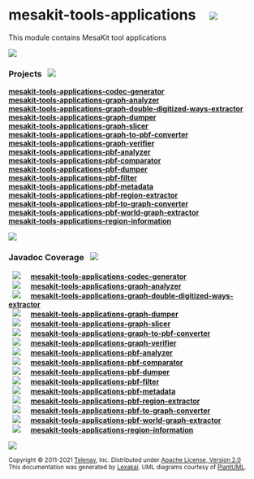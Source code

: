 [//]: # (start-user-text)



[//]: # (end-user-text)

# mesakit-tools-applications &nbsp;&nbsp; <img src="https://telenav.github.io/telenav-assets/images/icons/toolbox-32.png" srcset="https://telenav.github.io/telenav-assets/images/icons/toolbox-32-2x.png 2x"/>

This module contains MesaKit tool applications

<img src="https://telenav.github.io/telenav-assets/images/iconshorizontal-line-512.png" srcset="https://telenav.github.io/telenav-assets/png/separators/horizontal-line-512-2x.png 2x"/>

[//]: # (start-user-text)



[//]: # (end-user-text)

### Projects <a name = "projects"></a> &nbsp; <img src="https://telenav.github.io/telenav-assets/images/iconsgears-32.png" srcset="https://telenav.github.io/telenav-assets/images/iconsgears-32-2x.png 2x"/>

[**mesakit-tools-applications-codec-generator**](codec-generator/README.md)  
[**mesakit-tools-applications-graph-analyzer**](graph-analyzer/README.md)  
[**mesakit-tools-applications-graph-double-digitized-ways-extractor**](graph-double-digitized-ways-extractor/README.md)  
[**mesakit-tools-applications-graph-dumper**](graph-dumper/README.md)  
[**mesakit-tools-applications-graph-slicer**](graph-slicer/README.md)  
[**mesakit-tools-applications-graph-to-pbf-converter**](graph-to-pbf-converter/README.md)  
[**mesakit-tools-applications-graph-verifier**](graph-verifier/README.md)  
[**mesakit-tools-applications-pbf-analyzer**](pbf-analyzer/README.md)  
[**mesakit-tools-applications-pbf-comparator**](pbf-comparator/README.md)  
[**mesakit-tools-applications-pbf-dumper**](pbf-dumper/README.md)  
[**mesakit-tools-applications-pbf-filter**](pbf-filter/README.md)  
[**mesakit-tools-applications-pbf-metadata**](pbf-metadata/README.md)  
[**mesakit-tools-applications-pbf-region-extractor**](pbf-region-extractor/README.md)  
[**mesakit-tools-applications-pbf-to-graph-converter**](pbf-to-graph-converter/README.md)  
[**mesakit-tools-applications-pbf-world-graph-extractor**](pbf-world-graph-extractor/README.md)  
[**mesakit-tools-applications-region-information**](region-information/README.md)  

<img src="https://telenav.github.io/telenav-assets/images/iconshorizontal-line-128.png" srcset="https://telenav.github.io/telenav-assets/png/separators/horizontal-line-128-2x.png 2x"/>

### Javadoc Coverage <a name = "javadoc-coverage"></a> &nbsp; <img src="https://telenav.github.io/telenav-assets/images/iconsbargraph-32.png" srcset="https://telenav.github.io/telenav-assets/images/iconsbargraph-32-2x.png 2x"/>

&nbsp; <img src="https://telenav.github.io/telenav-assets/meter-30-96.png" srcset="https://telenav.github.io/telenav-assets/meter-30-96-2x.png 2x"/>
 &nbsp; &nbsp; [**mesakit-tools-applications-codec-generator**](codec-generator/README.md)  
&nbsp; <img src="https://telenav.github.io/telenav-assets/meter-40-96.png" srcset="https://telenav.github.io/telenav-assets/meter-40-96-2x.png 2x"/>
 &nbsp; &nbsp; [**mesakit-tools-applications-graph-analyzer**](graph-analyzer/README.md)  
&nbsp; <img src="https://telenav.github.io/telenav-assets/meter-80-96.png" srcset="https://telenav.github.io/telenav-assets/meter-80-96-2x.png 2x"/>
 &nbsp; &nbsp; [**mesakit-tools-applications-graph-double-digitized-ways-extractor**](graph-double-digitized-ways-extractor/README.md)  
&nbsp; <img src="https://telenav.github.io/telenav-assets/meter-90-96.png" srcset="https://telenav.github.io/telenav-assets/meter-90-96-2x.png 2x"/>
 &nbsp; &nbsp; [**mesakit-tools-applications-graph-dumper**](graph-dumper/README.md)  
&nbsp; <img src="https://telenav.github.io/telenav-assets/meter-30-96.png" srcset="https://telenav.github.io/telenav-assets/meter-30-96-2x.png 2x"/>
 &nbsp; &nbsp; [**mesakit-tools-applications-graph-slicer**](graph-slicer/README.md)  
&nbsp; <img src="https://telenav.github.io/telenav-assets/meter-90-96.png" srcset="https://telenav.github.io/telenav-assets/meter-90-96-2x.png 2x"/>
 &nbsp; &nbsp; [**mesakit-tools-applications-graph-to-pbf-converter**](graph-to-pbf-converter/README.md)  
&nbsp; <img src="https://telenav.github.io/telenav-assets/meter-30-96.png" srcset="https://telenav.github.io/telenav-assets/meter-30-96-2x.png 2x"/>
 &nbsp; &nbsp; [**mesakit-tools-applications-graph-verifier**](graph-verifier/README.md)  
&nbsp; <img src="https://telenav.github.io/telenav-assets/meter-60-96.png" srcset="https://telenav.github.io/telenav-assets/meter-60-96-2x.png 2x"/>
 &nbsp; &nbsp; [**mesakit-tools-applications-pbf-analyzer**](pbf-analyzer/README.md)  
&nbsp; <img src="https://telenav.github.io/telenav-assets/meter-30-96.png" srcset="https://telenav.github.io/telenav-assets/meter-30-96-2x.png 2x"/>
 &nbsp; &nbsp; [**mesakit-tools-applications-pbf-comparator**](pbf-comparator/README.md)  
&nbsp; <img src="https://telenav.github.io/telenav-assets/meter-30-96.png" srcset="https://telenav.github.io/telenav-assets/meter-30-96-2x.png 2x"/>
 &nbsp; &nbsp; [**mesakit-tools-applications-pbf-dumper**](pbf-dumper/README.md)  
&nbsp; <img src="https://telenav.github.io/telenav-assets/meter-80-96.png" srcset="https://telenav.github.io/telenav-assets/meter-80-96-2x.png 2x"/>
 &nbsp; &nbsp; [**mesakit-tools-applications-pbf-filter**](pbf-filter/README.md)  
&nbsp; <img src="https://telenav.github.io/telenav-assets/meter-40-96.png" srcset="https://telenav.github.io/telenav-assets/meter-40-96-2x.png 2x"/>
 &nbsp; &nbsp; [**mesakit-tools-applications-pbf-metadata**](pbf-metadata/README.md)  
&nbsp; <img src="https://telenav.github.io/telenav-assets/meter-40-96.png" srcset="https://telenav.github.io/telenav-assets/meter-40-96-2x.png 2x"/>
 &nbsp; &nbsp; [**mesakit-tools-applications-pbf-region-extractor**](pbf-region-extractor/README.md)  
&nbsp; <img src="https://telenav.github.io/telenav-assets/meter-60-96.png" srcset="https://telenav.github.io/telenav-assets/meter-60-96-2x.png 2x"/>
 &nbsp; &nbsp; [**mesakit-tools-applications-pbf-to-graph-converter**](pbf-to-graph-converter/README.md)  
&nbsp; <img src="https://telenav.github.io/telenav-assets/meter-40-96.png" srcset="https://telenav.github.io/telenav-assets/meter-40-96-2x.png 2x"/>
 &nbsp; &nbsp; [**mesakit-tools-applications-pbf-world-graph-extractor**](pbf-world-graph-extractor/README.md)  
&nbsp; <img src="https://telenav.github.io/telenav-assets/meter-40-96.png" srcset="https://telenav.github.io/telenav-assets/meter-40-96-2x.png 2x"/>
 &nbsp; &nbsp; [**mesakit-tools-applications-region-information**](region-information/README.md)

[//]: # (start-user-text)



[//]: # (end-user-text)

<img src="https://telenav.github.io/telenav-assets/images/iconshorizontal-line-512.png" srcset="https://telenav.github.io/telenav-assets/png/separators/horizontal-line-512-2x.png 2x"/>

<sub>Copyright &#169; 2011-2021 [Telenav](https://telenav.com), Inc. Distributed under [Apache License, Version 2.0](LICENSE)</sub>  
<sub>This documentation was generated by [Lexakai](https://www.lexakai.org). UML diagrams courtesy of [PlantUML](https://plantuml.com).</sub>
